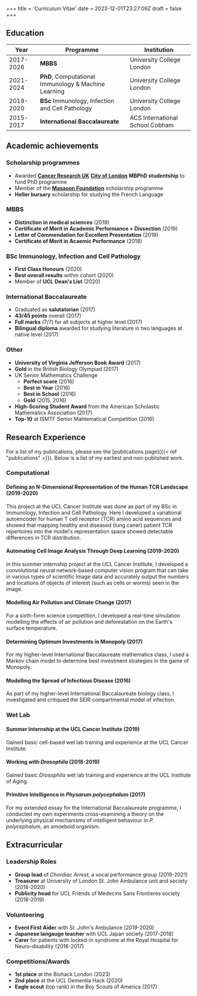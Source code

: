 +++
title = 'Curriculum Vitae'
date = 2023-12-01T23:27:09Z
draft = false
+++

## Education

| Year | Programme | Institution |
|---|---|---|
| 2017-2026 | **MBBS** | University College London |
| 2021-2024 | **PhD**, Computational Immunology & Machine Learning | University College London |
| 2019-2020 | **BSc** Immunology, Infection and Cell Pathology | University College London |
| 2015-2017 | **International Baccalaureate** | ACS International School Cobham |

## Academic achievements

### Scholarship programmes

- Awarded [**Cancer Research UK**](https://donate.cancerresearchuk.org) [**City of London**](https://www.colcc.ac.uk/) **MBPhD studentship** to fund PhD programme
- Member of the [**Masason Foundation**](https://masason-foundation.org/en/) scholarship programme
- **Heller bursary** scholarship for studying the French Language

### MBBS

- **Distinction in medical sciences** (2019)
- **Certificate of Merit in Academic Performance + Dissection** (2019)
- **Letter of Commendation for Excellent Presentation** (2019)
- **Certificate of Merit in Acaemic Performance** (2018)

### BSc Immunology, Infection and Cell Pathology

- **First Class Honours** (2020)
- **Best overall results** within cohort (2020)
- Member of **UCL Dean's List** (2020)

### International Baccalaureate

- Graduated as **salutatorian** (2017)
- **43/45 points** overall (2017)
- **Full marks** (7/7) for all subjects at higher level (2017)
- **Bilingual diploma** awarded for studying literature in two languages at native level (2017)

### Other

- **University of Virginia Jefferson Book Award** (2017)
- **Gold** in the British Biology Olympiad (2017)
- UK Senior Mathematics Challenge
    * **Perfect score** (2016)
    * **Best in Year** (2016)
    * **Best in School** (2016)
    * **Gold** (2015, 2016)
- **High-Scoring Student Award** from the American Scholastic Mathematics Association (2017)
- **Top-10** at ISMTF Senior Mahtematical Competition (2016)

## Research Experience

For a list of my publications, please see the [publications page]({{< ref "publications" >}}).
Below is a list of my earliest and non-published work.

### Computational

#### Defining an N-Dimensional Representation of the Human TCR Landscape (2019-2020)

This project at the UCL Cancer Institute was done as part of my BSc in Immunology, Infection and Cell Pathology.
Here I developed a variational autoencoder for human T cell receptor (TCR) amino acid sequences and showed that mapping healthy and diseased (lung caner) patient TCR repertoires into the model's representation space showed detectable differences in TCR distribution.

#### Automating Cell Image Analysis Through Deep Learning (2019-2020)

In this summer internship project at the UCL Cancer Institute, I developed a convolutional neural network-based computer vision program that can take in various types of scientific image data and accurately output the numbers and locations of objects of interest (such as cells or worms) seen in the image.

#### Modelling Air Pollution and Climate Change (2017)

For a sixth-form science competition, I developed a real-time simulation modelling the effects of air pollution and deforestation on the Earth's surface temperature.

#### Determining Optimum Investments in Monopoly (2017)

For my higher-level International Baccalaureate mathematics class, I used a Markov chain model to determine best investment strategies in the game of Monopoly.

#### Modelling the Spread of Infectious Disease (2016)

As part of my higher-level International Baccalaureate biology class, I investigated and critiqued the SEIR compartmental model of infection.

### Wet Lab

#### Summer Internship at the UCL Cancer Institute (2019)

Gained basic cell-based wet lab training and experience at the UCL Cancer Institute.

#### Working with *Drosophila* (2018-2019)

Gained basic *Drosophila* wet lab training and experience at the UCL Institute of Aging.

#### Primitive Intelligence in *Physarum polycephalum* (2017)

For my extended essay for the International Baccalaureate programme, I conducted my own experiments cross-examining a theory on the underlying physical mechanisms of intelligent behaviour in *P. polycephalum*, an amoeboid organism.

## Extracurricular

### Leadership Roles

- **Group lead** of *Chordiac Arrest*, a vocal performance group (2019-2021)
- **Treasurer** at University of London St. John Ambulance unit and society (2018-2020)
- **Publicity head** for UCL Friends of Medecins Sans Frontieres society (2018-2019)

### Volunteering

- **Event First Aider** with St. John's Ambulance (2019-2020)
- **Japanese langauge teacher** with UCL Japan society (2017-2018)
- **Carer** for patients with locked-in syndrome at the Royal Hospital for Neuro-disability (2016-2017)

### Competitions/Awards

- **1st place** at the Biohack London (2023)
- **2nd place** at the UCL Dementia Hack (2020)
- **Eagle scout** (top rank) in the Boy Scouts of America (2017)
